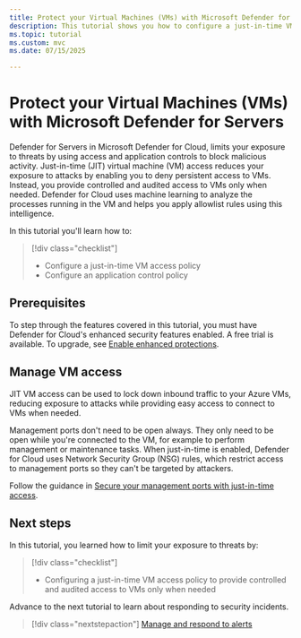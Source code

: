 ```yaml
---
title: Protect your Virtual Machines (VMs) with Microsoft Defender for Servers
description: This tutorial shows you how to configure a just-in-time VM access policy and an application control policy.
ms.topic: tutorial
ms.custom: mvc
ms.date: 07/15/2025

---
```

# Protect your Virtual Machines (VMs) with Microsoft Defender for Servers

Defender for Servers in Microsoft Defender for Cloud, limits your exposure to threats by using access and application controls to block malicious activity. Just-in-time (JIT) virtual machine (VM) access reduces your exposure to attacks by enabling you to deny persistent access to VMs. Instead, you provide controlled and audited access to VMs only when needed. Defender for Cloud uses machine learning to analyze the processes running in the VM and helps you apply allowlist rules using this intelligence.

In this tutorial you'll learn how to:

> [!div class="checklist"]
>
> * Configure a just-in-time VM access policy
> * Configure an application control policy

## Prerequisites

To step through the features covered in this tutorial, you must have Defender for Cloud's enhanced security features enabled. A free trial is available. To upgrade, see [Enable enhanced protections](enable-enhanced-security.md).

## Manage VM access

JIT VM access can be used to lock down inbound traffic to your Azure VMs, reducing exposure to attacks while providing easy access to connect to VMs when needed.

Management ports don't need to be open always. They only need to be open while you're connected to the VM, for example to perform management or maintenance tasks. When just-in-time is enabled, Defender for Cloud uses Network Security Group (NSG) rules, which restrict access to management ports so they can't be targeted by attackers.

Follow the guidance in [Secure your management ports with just-in-time access](just-in-time-access-usage.md).


## Next steps

In this tutorial, you learned how to limit your exposure to threats by:

> [!div class="checklist"]
>
> * Configuring a just-in-time VM access policy to provide controlled and audited access to VMs only when needed


Advance to the next tutorial to learn about responding to security incidents.

> [!div class="nextstepaction"]
> [Manage and respond to alerts](managing-and-responding-alerts.yml)
